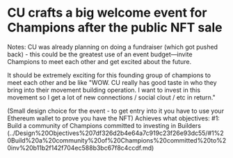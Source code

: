 # CU crafts a big welcome event for Champions after the public NFT sale

Notes: CU was already planning on doing a fundraiser (which got pushed back) - this could be the greatest use of an event budget—invite Champions to meet each other and get excited about the future.

It should be extremely exciting for this founding group of champions to meet each other and be like "WOW. CU really has good taste in who they bring into their movement building operation. I want to invest in this movement so I get a lot of new connections / social clout / etc in return."

(Small design choice for the event - to get entry into it you have to use your Ethereum wallet to prove you have the NFT)
Achieves what objectives: #1: Build a community of Champions committed to investing in Builders (../Design%20Objectives%207df326d2b4e64a7c919c23f26e93dc55/#1%20Build%20a%20community%20of%20Champions%20committed%20to%20inv%20b11b2f142f704ec588b3bc67f8c4ccdf.md)